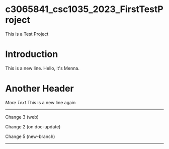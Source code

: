 # c3065841_csc1035_2023_FirstTestProject

This is a Test Project

# Introduction

This is a new line.
Hello, it's Menna.

# Another Header

*More Text*
This is a new line again

---

Change 3 (web)

Change 2 (on doc-update)

Change 5 (new-branch)

---